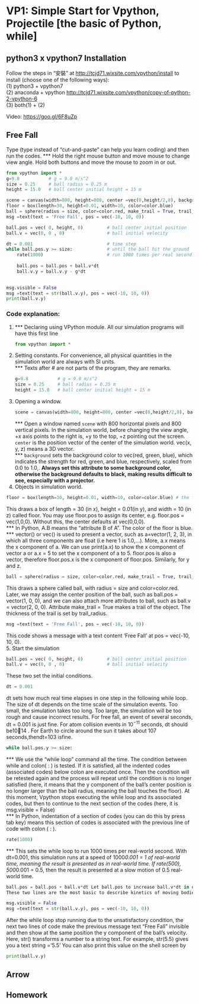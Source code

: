 # VP1: Simple Start for Vpython, Projectile \[the basic of Python, while\]  

## python3 x vpython7 Installation  
Follow the steps in “安裝” at http://tcjd71.wixsite.com/vpython/install to install (choose one of the following ways):  
(1) python3 + vpython7  
(2) anaconda + vpython http://tcjd71.wixsite.com/vpython/copy-of-python-2-vpython-6  
(3) both(1) + (2)  

Video: https://goo.gl/6F8uZp  

## Free Fall  
Type (type instead of “cut-and-paste” can help you learn coding) and then run the codes. *** Hold the right mouse button and move mouse to change view angle. Hold both buttons and move the mouse to zoom in or out.  

```python
from vpython import *
g=9.8           # g = 9.8 m/s^2
size = 0.25     # ball radius = 0.25 m
height = 15.0   # ball center initial height = 15 m

scene = canvas(width=800, height=800, center =vec(0,height/2,0), background=vec(0.5,0.5,0))   # open a window
floor = box(length=30, height=0.01, width=10, color=color.blue)                               # the floor
ball = sphere(radius = size, color=color.red, make_trail = True, trail_radius = 0.05)         # the ball
msg =text(text = 'Free Fall', pos = vec(-10, 10, 0))

ball.pos = vec( 0, height, 0)         # ball center initial position
ball.v = vec(0, 0 , 0)                # ball initial velocity

dt = 0.001                            # time step
while ball.pos.y >= size:             # until the ball hit the ground
    rate(1000)                        # run 1000 times per real second
    
    ball.pos = ball.pos + ball.v*dt 
    ball.v.y = ball.v.y - g*dt
 

msg.visible = False
msg =text(text = str(ball.v.y), pos = vec(-10, 10, 0)) 
print(ball.v.y)
```

### Code explanation:
1. *** Declaring using VPython module. All our simulation programs will have this first line  
    ```python
    from vpython import *
    ```
2. Setting constants. For convenience, all physical quantities in the simulation world are always with SI units.  
    *** Texts after # are not parts of the program, they are remarks.  
    ```python
    g=9.8           # g = 9.8 m/s^2
    size = 0.25     # ball radius = 0.25 m
    height = 15.0   # ball center initial height = 15 m
    ```
3. Opening a window.  
    ```python
    scene = canvas(width=800, height=800, center =vec(0,height/2,0), background=vec(0.5,0.5,0))
    ```
    *** Open a window named `scene` with 800 horizontal pixels and 800 vertical pixels. In the simulation world, before changing the view angle, +x axis points to the right is, +y to the top, +z pointing out the screen. `center` is the position vector of the center of the simulation world. vec(x, y, z) means a 3D vector.  
    *** `background` sets the background color to vec(red, green, blue), which indicates the strength for red, green, and blue, respectively, scaled from 0.0 to 1.0,. **Always set this attribute to some background color, otherwise the background defaults to black, making results difficult to see, especially with a projector.**  
4. Objects in simulation world.  
```python
floor = box(length=30, height=0.01, width=10, color=color.blue) # the floor
```
This draws a box of length = 30 (in x), height = 0.01(in y), and width = 10 (in z) called floor. You may use floor.pos to assign its center, e.g. floor.pos = vec(1,0,0). Without this, the center defaults at vec(0,0,0).  
*** In Python, A.B means the “attribute B of A”. The color of the floor is blue.  
*** vector() or vec() is used to present a vector, such as a=vector(1, 2, 3), in which all three components are float (i.e here 1 is 1.0,...). More, a.x means the x component of a. We can use print(a.x) to show the x component of vector a or a.x = 5 to set the x component of a to 5. floor.pos is also a vector, therefore floor.pos.x is the x component of floor.pos. Similarly, for y and z.  
```python
ball = sphere(radius = size, color=color.red, make_trail = True, trail_radius = 0.05)
```
This draws a sphere called ball, with radius = size and color=color.red. Later, we may assign the center position of the ball, such as ball.pos = vector(1, 0, 0), and we can also attach more attributes to ball, such as ball.v = vector(2, 0, 0). Attribute make_trail = True makes a trail of the object. The thickness of the trail is set by trail_radius.  
```python
msg =text(text = 'Free Fall', pos = vec(-10, 10, 0))
```
This code shows a message with a text content ‘Free Fall’ at pos = vec(-10, 10, 0).  
5. Start the simulation  
```python
ball.pos = vec( 0, height, 0)         # ball center initial position
ball.v = vec(0, 0 , 0)                # ball initial velocity
```
These two set the initial conditions.  
```python
dt = 0.001
```
dt sets how much real time elapses in one step in the following while loop. The size of dt depends on the time scale of the simulation events. Too small, the simulation takes too long. Too large, the simulation will be too rough and cause incorrect results. For free fall, an event of several seconds, dt = 0.001 is just fine. For atom collision events in $10^{-11}$ seconds, dt should be1014 . For Earth to circle around the sun it takes about 107 seconds,thendt=103 isfine.  
```python
while ball.pos.y >= size:
```
*** We use the “while loop” command all the time. The condition between while and colon( : ) is tested. If it is satisfied, all the indented codes (associated codes) below colon are executed once. Then the condition will be retested again and the process will repeat until the condition is no longer satisfied (here, it means that the y component of the ball’s center position is no longer larger than the ball radius, meaning the ball touches the floor). At this moment, Vpython stops executing the while loop and its associated codes, but then to continue to the next section of the codes (here, it is msg.visible = False)  
*** In Python, indentation of a section of codes (you can do this by press tab key) means this section of codes is associated with the previous line of code with colon ( : ).  
```python
rate(1000)
```
*** This sets the while loop to run 1000 times per real-world second. With dt=0.001, this simulation runs at a speed of 1000*0.001 = 1 of real-world time, meaning the result is presented as in real-world time. If rate(500), 500*0.001 = 0.5, then the result is presented at a slow motion of 0.5 real-world time.  
```python
ball.pos = ball.pos + ball.v*dt Let ball.pos to increase ball.v*dt in one dt ball.v.y = ball.v.y - g*dt Let ball.v.y to increase -g*dt in one dt.
These two lines are the most basic to describe kinetics of moving bodies
```
```python
msg.visible = False
msg =text(text = str(ball.v.y), pos = vec(-10, 10, 0))
```
After the while loop stop running due to the unsatisfactory condition, the next two lines of code make the previous message text “Free Fall” invisible and then show at the same position the y component of the ball’s velocity. Here, str() transforms a number to a string text. For example, str(5.5) gives you a text string =’5.5’ You can also print this value on the shell screen by  
```python
print(ball.v.y)
```

## Arrow


## Homework
